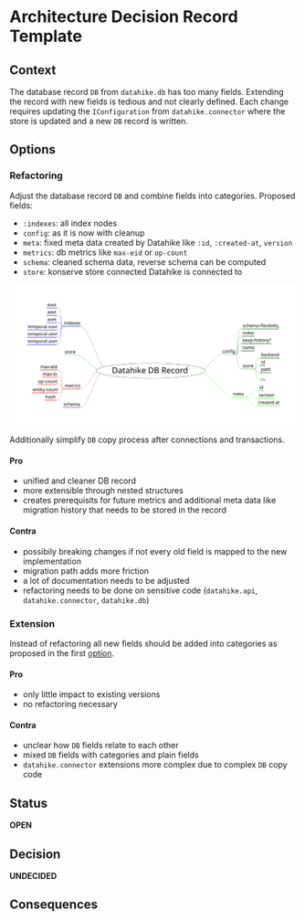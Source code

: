 # Architecture Decision Record Template

## Context

The database record `DB` from `datahike.db` has too many fields. Extending the record with new fields is tedious and not clearly defined. 
Each change requires updating the `IConfiguration` from `datahike.connector` where the store is updated and a new `DB` record is written.

## Options

### Refactoring

Adjust the database record `DB` and combine fields into categories. Proposed fields:

- `:indexes`: all index nodes
- `config`: as it is now with cleanup
- `meta`: fixed meta data created by Datahike like `:id`, `:created-at`, `version`
- `metrics`: db metrics like `max-eid` or `op-count`
- `schema`: cleaned schema data, reverse schema can be computed
- `store`: konserve store connected Datahike is connected to

![datahike-db-record](../assets/datahike-db-record.svg)

Additionally simplify `DB` copy process after connections and transactions.

#### Pro

- unified and cleaner DB record
- more extensible through nested structures
- creates prerequisits for future metrics and additional meta data like migration history that needs to be stored in the record 

#### Contra

- possibily breaking changes if not every old field is mapped to the new implementation
- migration path adds more friction
- a lot of documentation needs to be adjusted
- refactoring needs to be done on sensitive code (`datahike.api`, `datahike.connector`, `datahike.db`)

### Extension

Instead of refactoring all new fields should be added into categories as proposed in the first [option](#refactoring).

#### Pro

- only little impact to existing versions
- no refactoring necessary


#### Contra

- unclear how `DB` fields relate to each other
- mixed `DB` fields with categories and plain fields
- `datahike.connector` extensions more complex due to complex `DB` copy code

## Status

**OPEN**

## Decision

**UNDECIDED**

## Consequences

